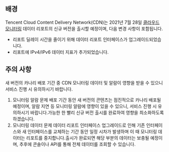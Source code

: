 
## 배경

Tencent Cloud Content Delivery Network(CDN)는 2021년 7월 28일 [클라우드 모니터링](https://console.cloud.tencent.com/monitor/overview) 데이터 리포트의 신규 버전을 출시할 예정이며, 다음 변경 사항이 포함됩니다.

- 리포트 딜레이 시간을 줄이기 위해 데이터 리포트 인터페이스가 업그레이드되었습니다.
- 리포트에 IPv4/IPv6 데이터 지표가 추가되었습니다.

##  주의 사항

새 버전의 카나리 배포 기간 중 CDN 모니터링 데이터 및 알람이 영향을 받을 수 있으니 서비스 진행 시 유의하시기 바랍니다.

1. 모니터링 알람 문제
배포 기간 동안 새 버전의 콘텐츠는 점진적으로 카나리 배포될 예정이며, 알람 지연 등 모니터링 알람에 영향이 있을 수 있으니, 서비스 진행 시 유의하시기 바랍니다.가능한 한 빨리 신규 버전 출시를 완료하여 영향을 최소화하도록 하겠습니다.
2. 모니터링 데이터 문제
데이터 리포트 인터페이스 업그레이드로 인해 기존 인터페이스와 새 인터페이스를 교체하는 기간 동안 일정 시차가 발생하며 이 때 모니터링 데이터는 리포트를 중지합니다.출시가 완료되면 해당 부분의 데이터는 보충될 예정이며, 추후에 콘솔이나 API를 통해 전체 데이터를 조회할 수 있습니다.

